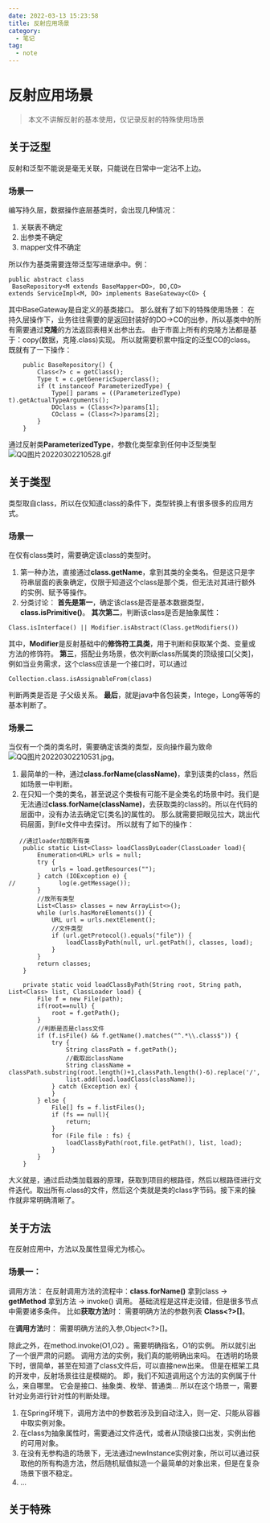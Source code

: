 ```yaml
---
date: 2022-03-13 15:23:58
title: 反射应用场景
category: 
  - 笔记
tag:
  - note
---
```

# 反射应用场景
>本文不讲解反射的基本使用，仅记录反射的特殊使用场景

## 关于泛型
反射和泛型不能说是毫无关联，只能说在日常中一定沾不上边。
### 场景一
编写持久层，数据操作底层基类时，会出现几种情况：
1. 关联表不确定
2. 出参类不确定
3. mapper文件不确定

所以作为基类需要连带泛型写进继承中。例：

```
public abstract class
 BaseRepository<M extends BaseMapper<DO>, DO,CO> 
extends ServiceImpl<M, DO> implements BaseGateway<CO> {
```
其中BaseGateway是自定义的基类接口。
那么就有了如下的特殊使用场景：
在持久层操作下，业务往往需要的是返回封装好的DO->CO的出参，所以基类中的所有需要通过**克隆**的方法返回表相关出参出去。
由于市面上所有的克隆方法都是基于：copy(数据，克隆.class)实现。
所以就需要积累中指定的泛型CO的class。
既就有了一下操作：
```
    public BaseRepository() {
        Class<?> c = getClass();
        Type t = c.getGenericSuperclass();
        if (t instanceof ParameterizedType) {
            Type[] params = ((ParameterizedType) t).getActualTypeArguments();
            DOclass = (Class<?>)params[1];
            COclass = (Class<?>)params[2];
        }
    }
```
通过反射类**ParameterizedType**，参数化类型拿到任何<XX>中泛型类型![QQ图片20220302210528.gif](https://www.leyuna.xyz/image/2022-03-13/QQ图片20220302210528.gif)

## 关于类型
类型取自class，所以在仅知道class的条件下，类型转换上有很多很多的应用方式。
### 场景一
在仅有class类时，需要确定该class的类型时。
1. 第一种办法，直接通过**class.getName**，拿到其类的全类名。但是这只是字符串层面的表象确定，仅限于知道这个class是那个类，但无法对其进行额外的实例、赋予等操作。
2. 分类讨论：
**首先是第一**，确定该class是否是基本数据类型，**class.isPrimitive()**。
**其次第二**，判断该class是否是抽象属性：
```
Class.isInterface() || Modifier.isAbstract(Class.getModifiers())
```
其中，**Modifier**是反射基础中的**修饰符工具类**，用于判断和获取某个类、变量或方法的修饰符。
**第三**，搭配业务场景，依次判断class所属类的顶级接口[父类]，例如当业务需求，这个class应该是一个接口时，可以通过
```
Collection.class.isAssignableFrom(class)
```
判断两类是否是 子父级关系。
**最后**，就是java中各包装类，Intege，Long等等的基本判断了。
### 场景二
当仅有一个类的类名时，需要确定该类的类型，反向操作最为致命![QQ图片20220302210531.jpg](https://www.leyuna.xyz/image/2022-03-13/QQ图片20220302210531.jpg)。
1. 最简单的一种，通过**class.forName(className)**，拿到该类的class，然后如场景一中判断。
2. 在只知一个类的类名，甚至说这个类极有可能不是全类名的场景中时。我们是无法通过**class.forName(className)**，去获取类的class的。所以在代码的层面中，没有办法去确定它[类名]的属性的。
那么就需要把眼见拉大，跳出代码层面，到file文件中去探讨。
所以就有了如下的操作：
```
   //通过loader加载所有类
    public static List<Class> loadClassByLoader(ClassLoader load){
        Enumeration<URL> urls = null;
        try {
            urls = load.getResources("");
        } catch (IOException e) {
//            log(e.getMessage());
        }
        //放所有类型
        List<Class> classes = new ArrayList<>();
        while (urls.hasMoreElements()) {
            URL url = urls.nextElement();
            //文件类型
            if (url.getProtocol().equals("file")) {
                loadClassByPath(null, url.getPath(), classes, load);
            }
        }
        return classes;
    }

    private static void loadClassByPath(String root, String path, List<Class> list, ClassLoader load) {
        File f = new File(path);
        if(root==null) {
            root = f.getPath();
        }
        //判断是否是class文件
        if (f.isFile() && f.getName().matches("^.*\\.class$")) {
            try {
                String classPath = f.getPath();
                //截取出className 
                String className = classPath.substring(root.length()+1,classPath.length()-6).replace('/','.').replace('\\','.');
                list.add(load.loadClass(className));
            } catch (Exception ex) {
            }
        } else {
            File[] fs = f.listFiles();
            if (fs == null){
                return;
            }
            for (File file : fs) {
                loadClassByPath(root,file.getPath(), list, load);
            }
        }
    }
```
大义就是，通过启动类加载器的原理，获取到项目的根路径，然后以根路径进行文件迭代。取出所有.class的文件，然后这个类就是类的class字节码。接下来的操作就非常明确清晰了。
## 关于方法
在反射应用中，方法以及属性显得尤为核心。
### 场景一：
调用方法：
在反射调用方法的流程中：**class.forName()** 拿到class -> **getMethod** 拿到方法 -> invoke() 调用。
基础流程是这样走没错，但是很多节点中需要诸多条件。
比如**获取方法**时：
需要明确方法的参数列表 **Class<?>[]**。

在**调用方法**时：
需要明确方法的入参,Object<?>[]。

除此之外，在method.invoke(O1,O2) 。需要明确指名，O1的实例。
所以就引出了一个很严肃的问题。
调用方法的实例，我们真的能明确出来吗。
在透明的场景下时，很简单，甚至在知道了class文件后，可以直接new出来。
但是在框架工具的开发中，反射场景往往是模糊的。
即，我们不知道调用这个方法的实例属于什么，来自哪里。
它会是接口、抽象类、枚举、普通类...
所以在这个场景一，需要针对业务进行针对性的判断处理。
1. 在Spring环境下，调用方法中的参数若涉及到自动注入，则一定、只能从容器中取实例对象。
2. 在class为抽象属性时，需要通过文件迭代，或者从顶级接口出发，实例出他的可用对象。
3. 在没有无参构造的场景下，无法通过newInstance实例对象，所以可以通过获取他的所有构造方法，然后随机赋值拟造一个最简单的对象出来，但是在复杂场景下很不稳定。
4. ...

## 关于特殊

